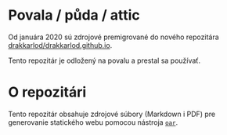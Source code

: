Povala / půda / attic
=====================

Od januára 2020 sú zdrojové premigrované do nového repozitára [drakkarlod/drakkarlod.github.io](https://github.com/casopisdrakkar/clanky).

Tento repozitár je odložený na povalu a prestal sa používať.

O repozitári
============

Tento repozitár obsahuje zdrojové súbory (Markdown i PDF) pre generovanie statického webu pomocou nástroja [`oar`](https://github.com/casopisdrakkar/oar/commits?author=novotnyr).


